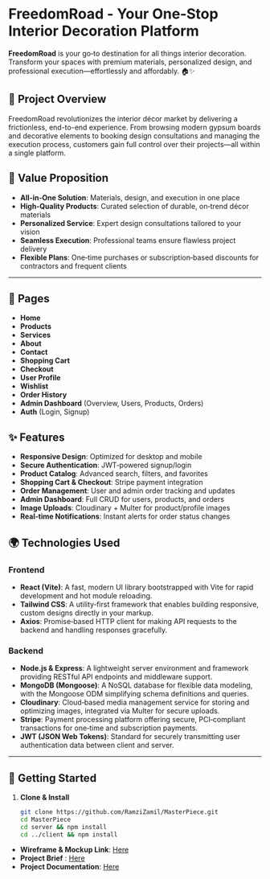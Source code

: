 # FreedomRoad - Your One‑Stop Interior Decoration Platform

**FreedomRoad** is your go‑to destination for all things interior decoration. Transform your spaces with premium materials, personalized design, and professional execution—effortlessly and affordably. 🏠✨

## 🎯 Project Overview

FreedomRoad revolutionizes the interior décor market by delivering a frictionless, end-to-end experience. From browsing modern gypsum boards and decorative elements to booking design consultations and managing the execution process, customers gain full control over their projects—all within a single platform.

## 🚀 Value Proposition

- **All‑in‑One Solution**: Materials, design, and execution in one place
- **High‑Quality Products**: Curated selection of durable, on‑trend décor materials
- **Personalized Service**: Expert design consultations tailored to your vision
- **Seamless Execution**: Professional teams ensure flawless project delivery
- **Flexible Plans**: One‑time purchases or subscription‑based discounts for contractors and frequent clients

---

## 📄 Pages

- **Home**
- **Products**
- **Services**
- **About**
- **Contact**
- **Shopping Cart**
- **Checkout**
- **User Profile**
- **Wishlist**
- **Order History**
- **Admin Dashboard** (Overview, Users, Products, Orders)
- **Auth** (Login, Signup)

## ✨ Features

- **Responsive Design**: Optimized for desktop and mobile
- **Secure Authentication**: JWT‑powered signup/login
- **Product Catalog**: Advanced search, filters, and favorites
- **Shopping Cart & Checkout**: Stripe payment integration
- **Order Management**: User and admin order tracking and updates
- **Admin Dashboard**: Full CRUD for users, products, and orders
- **Image Uploads**: Cloudinary + Multer for product/profile images
- **Real‑time Notifications**: Instant alerts for order status changes

## 🌍 Technologies Used

### Frontend

- **React (Vite)**: A fast, modern UI library bootstrapped with Vite for rapid development and hot module reloading.
- **Tailwind CSS**: A utility‑first framework that enables building responsive, custom designs directly in your markup.
- **Axios**: Promise‑based HTTP client for making API requests to the backend and handling responses gracefully.

### Backend

- **Node.js & Express**: A lightweight server environment and framework providing RESTful API endpoints and middleware support.
- **MongoDB (Mongoose)**: A NoSQL database for flexible data modeling, with the Mongoose ODM simplifying schema definitions and queries.
- **Cloudinary**: Cloud‑based media management service for storing and optimizing images, integrated via Multer for secure uploads.
- **Stripe**: Payment processing platform offering secure, PCI‑compliant transactions for one‑time and subscription payments.
- **JWT (JSON Web Tokens)**: Standard for securely transmitting user authentication data between client and server.

---

## 🚀 Getting Started

1. **Clone & Install**
   ```bash
   git clone https://github.com/RamziZamil/MasterPiece.git
   cd MasterPiece
   cd server && npm install
   cd ../client && npm install
   ```

- **Wireframe & Mockup Link**: [Here](https://www.figma.com/design/arunno8nbwGWfRRG7ndUb2/MasterPiece?node-id=0-1&t=SnabUSsSW4ZgkBeb-1)
- **Project Brief** : [Here](https://docs.google.com/document/d/14oLZux6hSscgIIppFLKh7gL1OTmtw5F3/edit?usp=sharing&ouid=107515020671075239234&rtpof=true&sd=true)
- **Project Documentation**: [Here](https://drive.google.com/file/d/1bdd8_KkejATpccfGsYJAisGXTScyWEVN/view?usp=sharing)
